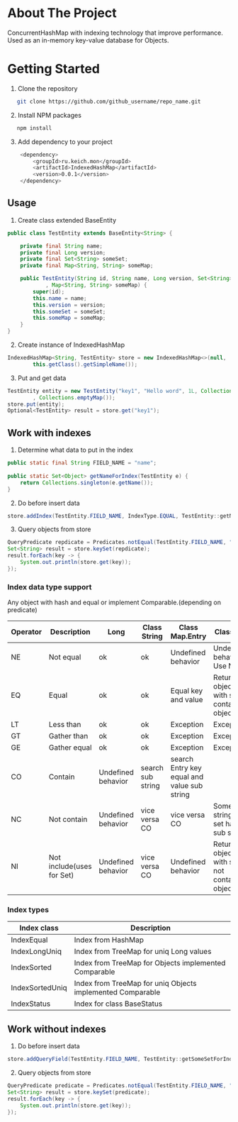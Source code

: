 
# About The Project
ConcurrentHashMap with indexing technology that improve performance. 
Used as an in-memory key-value database for Objects.

# Getting Started

1. Clone the repository

```sh
   git clone https://github.com/github_username/repo_name.git
```
2. Install NPM packages

```sh
   npm install
```

3. Add dependency to your project

```sh
  	<dependency>
  		<groupId>ru.keich.mon</groupId>
  		<artifactId>IndexedHashMap</artifactId>
  		<version>0.0.1</version>
  	</dependency>
```

## Usage 

1. Create class extended BaseEntity

```java
public class TestEntity extends BaseEntity<String> {

	private final String name;
	private final Long version;
	private final Set<String> someSet;
	private final Map<String, String> someMap;

	public TestEntity(String id, String name, Long version, Set<String> someSet
			, Map<String, String> someMap) {
		super(id);
		this.name = name;
		this.version = version;
		this.someSet = someSet;
		this.someMap = someMap;
	}
}
```

2. Create instance of IndexedHashMap

```java
IndexedHashMap<String, TestEntity> store = new IndexedHashMap<>(null,
		this.getClass().getSimpleName());
```

3. Put and get data

```java
TestEntity entity = new TestEntity("key1", "Hello word", 1L, Collections.emptySet()
		, Collections.emptyMap());
store.put(entity);
Optional<TestEntity> result = store.get("key1");
```


## Work with indexes

1. Determine what data to put in the index 

```java
public static final String FIELD_NAME = "name";
      
public static Set<Object> getNameForIndex(TestEntity e) {
	return Collections.singleton(e.getName());
}       
```
2. Do before insert data

```java
store.addIndex(TestEntity.FIELD_NAME, IndexType.EQUAL, TestEntity::getNameForIndex);
```

3. Query objects from store

```java
QueryPredicate repdicate = Predicates.notEqual(TestEntity.FIELD_NAME, "Hello world");
Set<String> result = store.keySet(repdicate);
result.forEach(key -> {
	System.out.println(store.get(key));
});
```

### Index data type support

Any object with hash and equal or implement Comparable.(depending on predicate)

| Operator | Description  | Long | Class String  | Class Map.Entry | Class Set               |
| -------- | ------------ | -----| ------------- | --------------- | ----------------------- |
| NE       | Not equal    | ok   | ok            | Undefined behavior | Undefined behavior. Use NI |
| EQ       | Equal        | ok   | ok            | Equal key and value | Return object with set contains object  |
| LT       | Less than    | ok   | ok            | Exception   | Exception  |
| GT       | Gather than  | ok   | ok            | Exception   | Exception  |
| GE       | Gather equal | ok   | ok            | Exception   | Exception  |
| CO       | Contain      | Undefined behavior | search sub string | search Entry key equal and value sub string  |
| NC       | Not contain  | Undefined behavior  | vice versa CO |  vice versa CO  | Some string in set has sub string |
| NI       | Not include(uses for Set)  | Undefined behavior  |    vice versa CO   |   Undefined behavior  |  Return object with set not contains object |


### Index types

| Index class    | Description             |
| -------------- | ----------------------- |
| IndexEqual     | Index from HashMap      |
| IndexLongUniq  | Index from TreeMap for uniq Long values |
| IndexSorted    | Index from TreeMap for Objects implemented Comparable |
| IndexSortedUniq | Index from TreeMap for uniq Objects implemented Comparable |
| IndexStatus | Index for class BaseStatus |

## Work without indexes

1. Do before insert data

```java
store.addQueryField(TestEntity.FIELD_NAME, TestEntity::getSomeSetForIndex);
```
2. Query objects from store

```java
QueryPredicate predicate = Predicates.notEqual(TestEntity.FIELD_NAME, "Hello world");
Set<String> result = store.keySet(predicate);
result.forEach(key -> {
	System.out.println(store.get(key));
});
```



